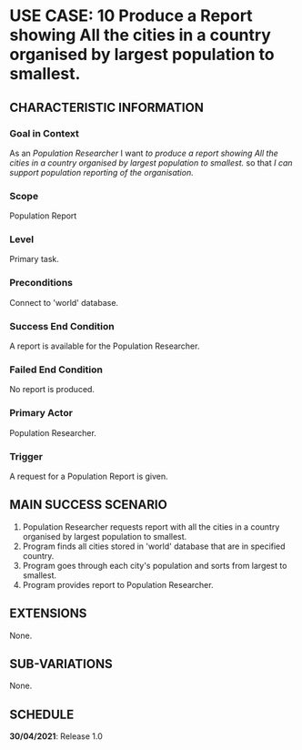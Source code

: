 # USE CASE: 10 Produce a Report showing All the cities in a country organised by largest population to smallest.

## CHARACTERISTIC INFORMATION

### Goal in Context

As an *Population  Researcher* I want *to produce a report showing All the cities in a country organised by largest population to smallest.* so that *I can support population reporting of the organisation.*

### Scope

Population Report

### Level

Primary task.

### Preconditions

Connect to 'world' database.

### Success End Condition

A report is available for the Population Researcher.

### Failed End Condition

No report is produced.

### Primary Actor

Population Researcher.

### Trigger

A request for a Population Report is given.

## MAIN SUCCESS SCENARIO

1. Population Researcher requests report with all the cities in a country organised by largest population to smallest.
2. Program finds all cities stored in 'world' database that are in specified country.
3. Program goes through each city's population and sorts from largest to smallest.
4. Program provides report to Population Researcher.

## EXTENSIONS

None.

## SUB-VARIATIONS

None.

## SCHEDULE

**30/04/2021**: Release 1.0